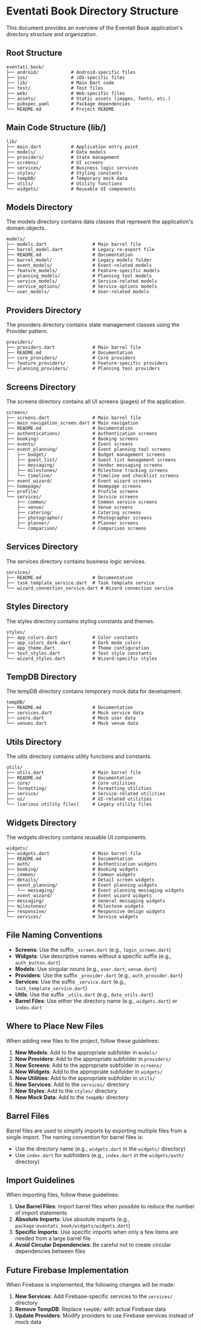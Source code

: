 # Eventati Book Directory Structure

This document provides an overview of the Eventati Book application's directory structure and organization.

## Root Structure

```
eventati_book/
├── android/            # Android-specific files
├── ios/                # iOS-specific files
├── lib/                # Main Dart code
├── test/               # Test files
├── web/                # Web-specific files
├── assets/             # Static assets (images, fonts, etc.)
├── pubspec.yaml        # Package dependencies
└── README.md           # Project README
```

## Main Code Structure (lib/)

```
lib/
├── main.dart           # Application entry point
├── models/             # Data models
├── providers/          # State management
├── screens/            # UI screens
├── services/           # Business logic services
├── styles/             # Styling constants
├── tempDB/             # Temporary mock data
├── utils/              # Utility functions
└── widgets/            # Reusable UI components
```

## Models Directory

The models directory contains data classes that represent the application's domain objects.

```
models/
├── models.dart                 # Main barrel file
├── barrel_model.dart           # Legacy re-export file
├── README.md                   # Documentation
├── barrel_model/               # Legacy models folder
├── event_models/               # Event-related models
├── feature_models/             # Feature-specific models
├── planning_models/            # Planning tool models
├── service_models/             # Service-related models
├── service_options/            # Service options models
└── user_models/                # User-related models
```

## Providers Directory

The providers directory contains state management classes using the Provider pattern.

```
providers/
├── providers.dart              # Main barrel file
├── README.md                   # Documentation
├── core_providers/             # Core providers
├── feature_providers/          # Feature-specific providers
└── planning_providers/         # Planning tool providers
```

## Screens Directory

The screens directory contains all UI screens (pages) of the application.

```
screens/
├── screens.dart                # Main barrel file
├── main_navigation_screen.dart # Main navigation
├── README.md                   # Documentation
├── authentications/            # Authentication screens
├── booking/                    # Booking screens
├── events/                     # Event screens
├── event_planning/             # Event planning tool screens
│   ├── budget/                 # Budget management screens
│   ├── guest_list/             # Guest list management screens
│   ├── messaging/              # Vendor messaging screens
│   ├── milestones/             # Milestone tracking screens
│   └── timeline/               # Timeline and checklist screens
├── event_wizard/               # Event wizard screens
├── homepage/                   # Homepage screens
├── profile/                    # Profile screens
└── services/                   # Service screens
    ├── common/                 # Common service screens
    ├── venue/                  # Venue screens
    ├── catering/               # Catering screens
    ├── photographer/           # Photographer screens
    ├── planner/                # Planner screens
    └── comparison/             # Comparison screens
```

## Services Directory

The services directory contains business logic services.

```
services/
├── README.md                   # Documentation
├── task_template_service.dart  # Task template service
└── wizard_connection_service.dart # Wizard connection service
```

## Styles Directory

The styles directory contains styling constants and themes.

```
styles/
├── app_colors.dart             # Color constants
├── app_colors_dark.dart        # Dark mode colors
├── app_theme.dart              # Theme configuration
├── text_styles.dart            # Text style constants
└── wizard_styles.dart          # Wizard-specific styles
```

## TempDB Directory

The tempDB directory contains temporary mock data for development.

```
tempDB/
├── README.md                   # Documentation
├── services.dart               # Mock service data
├── users.dart                  # Mock user data
└── venues.dart                 # Mock venue data
```

## Utils Directory

The utils directory contains utility functions and constants.

```
utils/
├── utils.dart                  # Main barrel file
├── README.md                   # Documentation
├── core/                       # Core utilities
├── formatting/                 # Formatting utilities
├── service/                    # Service-related utilities
├── ui/                         # UI-related utilities
└── [various utility files]     # Legacy utility files
```

## Widgets Directory

The widgets directory contains reusable UI components.

```
widgets/
├── widgets.dart                # Main barrel file
├── README.md                   # Documentation
├── auth/                       # Authentication widgets
├── booking/                    # Booking widgets
├── common/                     # Common widgets
├── details/                    # Detail screen widgets
├── event_planning/             # Event planning widgets
│   └── messaging/              # Event planning messaging widgets
├── event_wizard/               # Event wizard widgets
├── messaging/                  # General messaging widgets
├── milestones/                 # Milestone widgets
├── responsive/                 # Responsive design widgets
└── services/                   # Service widgets
```

## File Naming Conventions

- **Screens**: Use the suffix `_screen.dart` (e.g., `login_screen.dart`)
- **Widgets**: Use descriptive names without a specific suffix (e.g., `auth_button.dart`)
- **Models**: Use singular nouns (e.g., `user.dart`, `venue.dart`)
- **Providers**: Use the suffix `_provider.dart` (e.g., `auth_provider.dart`)
- **Services**: Use the suffix `_service.dart` (e.g., `task_template_service.dart`)
- **Utils**: Use the suffix `_utils.dart` (e.g., `date_utils.dart`)
- **Barrel Files**: Use either the directory name (e.g., `widgets.dart`) or `index.dart`

## Where to Place New Files

When adding new files to the project, follow these guidelines:

1. **New Models**: Add to the appropriate subfolder in `models/`
2. **New Providers**: Add to the appropriate subfolder in `providers/`
3. **New Screens**: Add to the appropriate subfolder in `screens/`
4. **New Widgets**: Add to the appropriate subfolder in `widgets/`
5. **New Utilities**: Add to the appropriate subfolder in `utils/`
6. **New Services**: Add to the `services/` directory
7. **New Styles**: Add to the `styles/` directory
8. **New Mock Data**: Add to the `tempDB/` directory

## Barrel Files

Barrel files are used to simplify imports by exporting multiple files from a single import. The naming convention for barrel files is:

- Use the directory name (e.g., `widgets.dart` in the `widgets/` directory)
- Use `index.dart` for subfolders (e.g., `index.dart` in the `widgets/auth/` directory)

## Import Guidelines

When importing files, follow these guidelines:

1. **Use Barrel Files**: Import barrel files when possible to reduce the number of import statements
2. **Absolute Imports**: Use absolute imports (e.g., `package:eventati_book/widgets/widgets.dart`)
3. **Specific Imports**: Use specific imports when only a few items are needed from a large barrel file
4. **Avoid Circular Dependencies**: Be careful not to create circular dependencies between files

## Future Firebase Implementation

When Firebase is implemented, the following changes will be made:

1. **New Services**: Add Firebase-specific services to the `services/` directory
2. **Remove TempDB**: Replace `tempDB/` with actual Firebase data
3. **Update Providers**: Modify providers to use Firebase services instead of mock data
